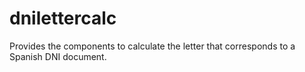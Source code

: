 dnilettercalc
=============

Provides the components to calculate the letter that corresponds to a Spanish DNI document.
